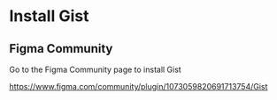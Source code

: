 # Install Gist

## Figma Community

Go to the Figma Community page to install Gist

<https://www.figma.com/community/plugin/1073059820691713754/Gist>



